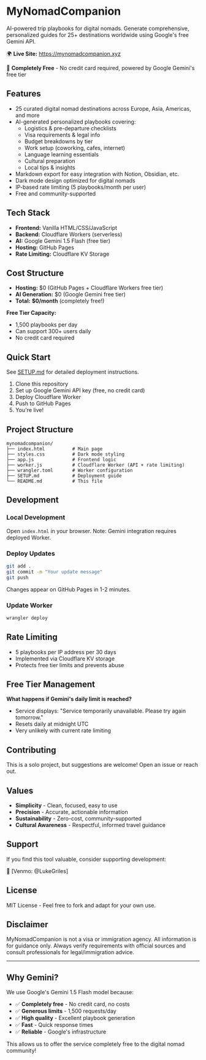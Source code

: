 # MyNomadCompanion

AI-powered trip playbooks for digital nomads. Generate comprehensive, personalized guides for 25+ destinations worldwide using Google's free Gemini API.

🌍 **Live Site:** https://mynomadcompanion.xyz

💚 **Completely Free** - No credit card required, powered by Google Gemini's free tier

## Features

- 25 curated digital nomad destinations across Europe, Asia, Americas, and more
- AI-generated personalized playbooks covering:
  - Logistics & pre-departure checklists
  - Visa requirements & legal info
  - Budget breakdowns by tier
  - Work setup (coworking, cafes, internet)
  - Language learning essentials
  - Cultural preparation
  - Local tips & insights
- Markdown export for easy integration with Notion, Obsidian, etc.
- Dark mode design optimized for digital nomads
- IP-based rate limiting (5 playbooks/month per user)
- Free and community-supported

## Tech Stack

- **Frontend:** Vanilla HTML/CSS/JavaScript
- **Backend:** Cloudflare Workers (serverless)
- **AI:** Google Gemini 1.5 Flash (free tier)
- **Hosting:** GitHub Pages
- **Rate Limiting:** Cloudflare KV Storage

## Cost Structure

- **Hosting:** $0 (GitHub Pages + Cloudflare Workers free tier)
- **AI Generation:** $0 (Google Gemini free tier)
- **Total:** **$0/month** (completely free!)

**Free Tier Capacity:**
- 1,500 playbooks per day
- Can support 300+ users daily
- No credit card required

## Quick Start

See [SETUP.md](SETUP.md) for detailed deployment instructions.

1. Clone this repository
2. Set up Google Gemini API key (free, no credit card)
3. Deploy Cloudflare Worker
4. Push to GitHub Pages
5. You're live!

## Project Structure

```
mynomadcompanion/
├── index.html          # Main page
├── styles.css          # Dark mode styling
├── app.js              # Frontend logic
├── worker.js           # Cloudflare Worker (API + rate limiting)
├── wrangler.toml       # Worker configuration
├── SETUP.md            # Deployment guide
└── README.md           # This file
```

## Development

### Local Development

Open `index.html` in your browser. Note: Gemini integration requires deployed Worker.

### Deploy Updates

```bash
git add .
git commit -m "Your update message"
git push
```

Changes appear on GitHub Pages in 1-2 minutes.

### Update Worker

```bash
wrangler deploy
```

## Rate Limiting

- 5 playbooks per IP address per 30 days
- Implemented via Cloudflare KV storage
- Protects free tier limits and prevents abuse

## Free Tier Management

**What happens if Gemini's daily limit is reached?**
- Service displays: "Service temporarily unavailable. Please try again tomorrow."
- Resets daily at midnight UTC
- Very unlikely with current rate limiting

## Contributing

This is a solo project, but suggestions are welcome! Open an issue or reach out.

## Values

- **Simplicity** - Clean, focused, easy to use
- **Precision** - Accurate, actionable information
- **Sustainability** - Zero-cost, community-supported
- **Cultural Awareness** - Respectful, informed travel guidance

## Support

If you find this tool valuable, consider supporting development:

💙 [Venmo: @LukeGriles]

## License

MIT License - Feel free to fork and adapt for your own use.

## Disclaimer

MyNomadCompanion is not a visa or immigration agency. All information is for guidance only. Always verify requirements with official sources and consult professionals for legal/immigration advice.

---

## Why Gemini?

We use Google's Gemini 1.5 Flash model because:
- ✅ **Completely free** - No credit card, no costs
- ✅ **Generous limits** - 1,500 requests/day
- ✅ **High quality** - Excellent playbook generation
- ✅ **Fast** - Quick response times
- ✅ **Reliable** - Google's infrastructure

This allows us to offer the service completely free to the digital nomad community!
